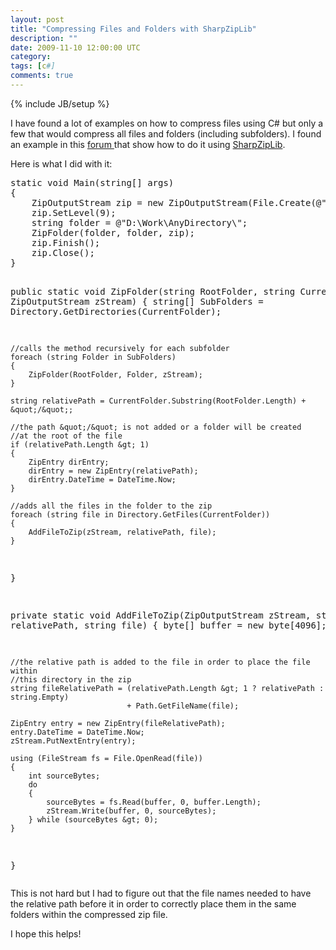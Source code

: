 ```yaml
---
layout: post
title: "Compressing Files and Folders with SharpZipLib"
description: ""
date: 2009-11-10 12:00:00 UTC
category: 
tags: [c#]
comments: true
---
```

{% include JB/setup %}

<div id="post">
<p>I have found a lot of examples on how to compress files using C# but only a few that would compress all files and folders (including subfolders). I found an example in this <a href="http://social.msdn.microsoft.com/Forums/en-US/csharpgeneral/thread/6f594844-efcb-41d9-95af-8f3d83eb290d">forum </a>that show how to do it using <a href="http://www.icsharpcode.net/OpenSource/SharpZipLib/Download.aspx">SharpZipLib</a>.</p>
<p>Here is what I did with it:</p>
<pre title="code" class="brush: csharp">
static void Main(string[] args)
{
    ZipOutputStream zip = new ZipOutputStream(File.Create(@&quot;d:\my.zip&quot;));
    zip.SetLevel(9);
    string folder = @&quot;D:\Work\AnyDirectory\&quot;;
    ZipFolder(folder, folder, zip);
    zip.Finish();
    zip.Close();
}

public static void ZipFolder(string RootFolder, string CurrentFolder, 
    ZipOutputStream zStream)
{
    string[] SubFolders = Directory.GetDirectories(CurrentFolder);

    //calls the method recursively for each subfolder
    foreach (string Folder in SubFolders)
    {
        ZipFolder(RootFolder, Folder, zStream);
    }

    string relativePath = CurrentFolder.Substring(RootFolder.Length) + &quot;/&quot;;

    //the path &quot;/&quot; is not added or a folder will be created
    //at the root of the file
    if (relativePath.Length &gt; 1)
    {
        ZipEntry dirEntry;
        dirEntry = new ZipEntry(relativePath);
        dirEntry.DateTime = DateTime.Now;
    }

    //adds all the files in the folder to the zip
    foreach (string file in Directory.GetFiles(CurrentFolder))
    {
        AddFileToZip(zStream, relativePath, file);
    }
}

private static void AddFileToZip(ZipOutputStream zStream, string relativePath, string file)
{
    byte[] buffer = new byte[4096];

    //the relative path is added to the file in order to place the file within
    //this directory in the zip
    string fileRelativePath = (relativePath.Length &gt; 1 ? relativePath : string.Empty) 
                              + Path.GetFileName(file);

    ZipEntry entry = new ZipEntry(fileRelativePath);
    entry.DateTime = DateTime.Now;
    zStream.PutNextEntry(entry);

    using (FileStream fs = File.OpenRead(file))
    {
        int sourceBytes;
        do
        {
            sourceBytes = fs.Read(buffer, 0, buffer.Length);
            zStream.Write(buffer, 0, sourceBytes);
        } while (sourceBytes &gt; 0);
    }
}</pre>
<p>This is not hard but I had to figure out that the file names needed to have the relative path before it in order to correctly place them in the same folders within the compressed zip file.</p>
<p>I hope this helps!</p>
</div>